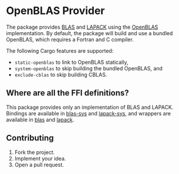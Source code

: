 # OpenBLAS Provider

The package provides [BLAS][1] and [LAPACK][2] using the [OpenBLAS][3]
implementation. By default, the package will build and use a bundled OpenBLAS,
which requires a Fortran and C compiler.

The following Cargo features are supported:

* `static-openblas` to link to OpenBLAS statically,
* `system-openblas` to skip building the bundled OpenBLAS, and
* `exclude-cblas` to skip building CBLAS.

## Where are all the FFI definitions?

This package provides only an implementation of BLAS and LAPACK. Bindings are
available in [blas-sys][4] and [lapack-sys][5], and wrappers are available in
[blas][6] and [lapack][7].

## Contributing

1. Fork the project.
2. Implement your idea.
3. Open a pull request.

[1]: https://en.wikipedia.org/wiki/Basic_Linear_Algebra_Subprograms
[2]: https://en.wikipedia.org/wiki/LAPACK
[3]: http://www.openblas.net

[4]: https://github.com/stainless-steel/blas-sys
[5]: https://github.com/stainless-steel/lapack-sys
[6]: https://github.com/stainless-steel/blas
[7]: https://github.com/stainless-steel/lapack
